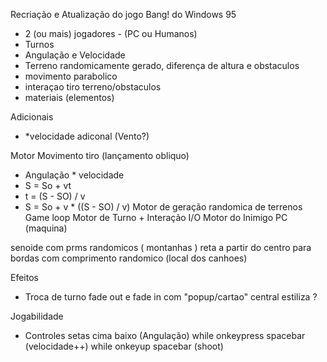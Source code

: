 Recriação e Atualização do jogo Bang! do Windows 95

- 2 (ou mais) jogadores - (PC ou Humanos)
- Turnos
- Angulação e Velocidade
- Terreno randomicamente gerado, diferença de altura e obstaculos
- movimento parabolico
- interaçao tiro terreno/obstaculos
- materiais (elementos)

Adicionais

- *velocidade adiconal (Vento?)


Motor Movimento tiro (lançamento obliquo)
  - Angulação * velocidade
  - S = So + vt
  - t = (S - SO) / v 
  - S = So + v * ((S - SO) / v)
Motor de geração randomica de terrenos
Game loop Motor de Turno + Interação I/O
Motor do Inimigo PC (maquina)

senoide com prms randomicos ( montanhas )
reta a partir do centro para bordas com comprimento randomico (local dos canhoes)

Efeitos
  - Troca de turno 
    fade out e fade in com "popup/cartao" central estiliza ?

Jogabilidade
  - Controles
    setas cima baixo (Angulação)
    while onkeypress spacebar (velocidade++)
    while onkeyup spacebar (shoot)


  
